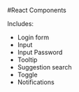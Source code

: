#React Components

Includes:
* Login form
* Input
* Input Password
* Tooltip
* Suggestion search
* Toggle
* Notifications
